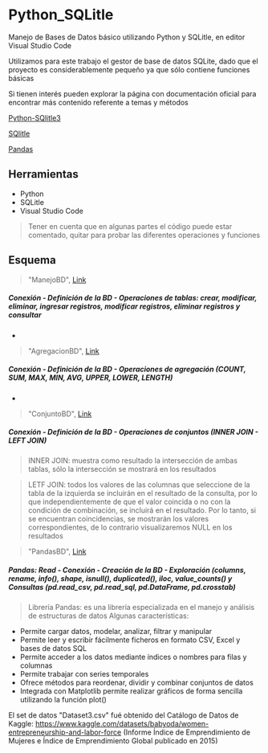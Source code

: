 # Python_SQLitle
Manejo de Bases de Datos básico utilizando Python y SQLitle, en editor Visual Studio Code

Utilizamos para este trabajo el gestor de base de datos SQLite, dado que el proyecto es considerablemente pequeño ya que sólo contiene funciones básicas

Si tienen interés pueden explorar la página con documentación oficial para encontrar más contenido referente a temas y métodos

[Python-SQlitle3](https://docs.python.org/es/3/library/sqlite3.html)

[SQlitle](https://www.sqlite.org/whentouse.html)

[Pandas](https://pandas.pydata.org/docs/user_guide/index.html#user-guide)



## Herramientas

- Python
- SQLitle
- Visual Studio Code

> Tener en cuenta que en algunas partes el código puede estar comentado, quitar para probar las diferentes operaciones y funciones



## Esquema

> "ManejoBD", [Link](https://github.com/noemack/Python_SQLitle/blob/main/ManejoBD.py)

##### Conexión - Definición de la BD - Operaciones de tablas: crear, modificar, eliminar, ingresar registros, modificar registros, eliminar registros y consultar

- 

> "AgregacionBD", [Link](https://github.com/noemack/Python_SQLitle/blob/main/AgregacionBD.py)

##### Conexión - Definición de la BD - Operaciones de agregación (COUNT, SUM, MAX, MIN, AVG, UPPER, LOWER, LENGTH)

- 

> "ConjuntoBD", [Link](https://github.com/noemack/Python_SQLitle/blob/main/ConjuntoBD.py)

##### Conexión - Definición de la BD - Operaciones de conjuntos (INNER JOIN - LEFT JOIN)
> INNER JOIN: muestra como resultado la intersección de ambas tablas, sólo la intersección se mostrará en los resultados

> LETF JOIN: todos los valores de las columnas que seleccione de la tabla de la izquierda se incluirán en el resultado de la consulta, por lo que independientemente de que el valor coincida o no con la condición de combinación, se incluirá en el resultado. Por lo tanto, si se encuentran coincidencias, se mostrarán los valores correspondientes, de lo contrario visualizaremos NULL en los resultados



> "PandasBD", [Link](https://github.com/noemack/Python_SQLitle/blob/main/PandasBD.py)

##### Pandas: Read - Conexión - Creación de la BD - Exploración (columns, rename, info(), shape, isnull(), duplicated(), iloc, value_counts() y Consultas (pd.read_csv, pd.read_sql, pd.DataFrame, pd.crosstab)

> Librería Pandas: es una librería especializada en el manejo y análisis de estructuras de datos
Algunas características:
- Permite cargar datos, modelar, analizar, filtrar y manipular
- Permite leer y escribir fácilmente ficheros en formato CSV, Excel y bases de datos SQL
- Permite acceder a los datos mediante índices o nombres para filas y columnas
- Permite trabajar con series temporales
- Ofrece métodos para reordenar, dividir y combinar conjuntos de datos
- Integrada con Matplotlib permite realizar gráficos de forma sencilla utilizando la función plot()

El set de datos "Dataset3.csv" fué obtenido del Catálogo de Datos de Kaggle: https://www.kaggle.com/datasets/babyoda/women-entrepreneurship-and-labor-force
(Informe Índice de Emprendimiento de Mujeres e Índice de Emprendimiento Global publicado en 2015)
